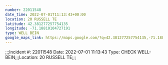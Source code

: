 ```yaml
---
number: 22011548
date_time: 2022-07-01T11:13:43+00:00
location: 20 RUSSELL TE
latitude: 42.381277257754135
longitude: -71.18810104727191
type: WELL BEIN
google_maps_link: https://maps.google.com/?q=42.381277257754135,-71.18810104727191
---
```


;;;Incident #: 22011548  Date: 2022-07-01 11:13:43   Type: CHECK WELL-BEIN;;;Location: 20 RUSSELL TE;;;
